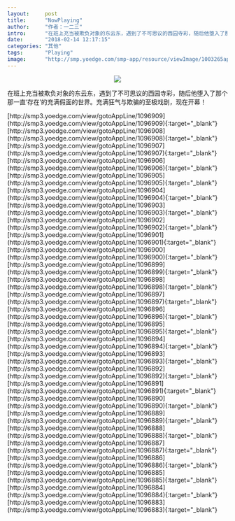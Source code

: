 ```yaml
---
layout:     post
title:      "NowPlaying"
author:     "作者：一二三"
intro:      "在班上充当被欺负对象的东云东，遇到了不可思议的西园寺彩，随后他堕入了那个那一直‘存在’的充满假面的世界。充满狂气与欺骗的至极戏剧，现在开幕！"
date:       "2018-02-14 12:17:15"
categories: "其他"
tags:       "Playing"
image:      "http://smp.yoedge.com/smp-app/resource/viewImage/1003265appline.png"
---
```

<div style="text-align: center">
<p><img src="http://smp.yoedge.com/smp-app/resource/viewImage/1003265appline.png"/></p>
</div>
<p class="post-meta">
<span>在班上充当被欺负对象的东云东，遇到了不可思议的西园寺彩，随后他堕入了那个那一直‘存在’的充满假面的世界。充满狂气与欺骗的至极戏剧，现在开幕！</span>
</p>
[http://smp3.yoedge.com/view/gotoAppLine/1096909](http://smp3.yoedge.com/view/gotoAppLine/1096909){:target="_blank"}
[http://smp3.yoedge.com/view/gotoAppLine/1096908](http://smp3.yoedge.com/view/gotoAppLine/1096908){:target="_blank"}
[http://smp3.yoedge.com/view/gotoAppLine/1096907](http://smp3.yoedge.com/view/gotoAppLine/1096907){:target="_blank"}
[http://smp3.yoedge.com/view/gotoAppLine/1096906](http://smp3.yoedge.com/view/gotoAppLine/1096906){:target="_blank"}
[http://smp3.yoedge.com/view/gotoAppLine/1096905](http://smp3.yoedge.com/view/gotoAppLine/1096905){:target="_blank"}
[http://smp3.yoedge.com/view/gotoAppLine/1096904](http://smp3.yoedge.com/view/gotoAppLine/1096904){:target="_blank"}
[http://smp3.yoedge.com/view/gotoAppLine/1096903](http://smp3.yoedge.com/view/gotoAppLine/1096903){:target="_blank"}
[http://smp3.yoedge.com/view/gotoAppLine/1096902](http://smp3.yoedge.com/view/gotoAppLine/1096902){:target="_blank"}
[http://smp3.yoedge.com/view/gotoAppLine/1096901](http://smp3.yoedge.com/view/gotoAppLine/1096901){:target="_blank"}
[http://smp3.yoedge.com/view/gotoAppLine/1096900](http://smp3.yoedge.com/view/gotoAppLine/1096900){:target="_blank"}
[http://smp3.yoedge.com/view/gotoAppLine/1096899](http://smp3.yoedge.com/view/gotoAppLine/1096899){:target="_blank"}
[http://smp3.yoedge.com/view/gotoAppLine/1096898](http://smp3.yoedge.com/view/gotoAppLine/1096898){:target="_blank"}
[http://smp3.yoedge.com/view/gotoAppLine/1096897](http://smp3.yoedge.com/view/gotoAppLine/1096897){:target="_blank"}
[http://smp3.yoedge.com/view/gotoAppLine/1096896](http://smp3.yoedge.com/view/gotoAppLine/1096896){:target="_blank"}
[http://smp3.yoedge.com/view/gotoAppLine/1096895](http://smp3.yoedge.com/view/gotoAppLine/1096895){:target="_blank"}
[http://smp3.yoedge.com/view/gotoAppLine/1096894](http://smp3.yoedge.com/view/gotoAppLine/1096894){:target="_blank"}
[http://smp3.yoedge.com/view/gotoAppLine/1096893](http://smp3.yoedge.com/view/gotoAppLine/1096893){:target="_blank"}
[http://smp3.yoedge.com/view/gotoAppLine/1096892](http://smp3.yoedge.com/view/gotoAppLine/1096892){:target="_blank"}
[http://smp3.yoedge.com/view/gotoAppLine/1096891](http://smp3.yoedge.com/view/gotoAppLine/1096891){:target="_blank"}
[http://smp3.yoedge.com/view/gotoAppLine/1096890](http://smp3.yoedge.com/view/gotoAppLine/1096890){:target="_blank"}
[http://smp3.yoedge.com/view/gotoAppLine/1096889](http://smp3.yoedge.com/view/gotoAppLine/1096889){:target="_blank"}
[http://smp3.yoedge.com/view/gotoAppLine/1096888](http://smp3.yoedge.com/view/gotoAppLine/1096888){:target="_blank"}
[http://smp3.yoedge.com/view/gotoAppLine/1096887](http://smp3.yoedge.com/view/gotoAppLine/1096887){:target="_blank"}
[http://smp3.yoedge.com/view/gotoAppLine/1096886](http://smp3.yoedge.com/view/gotoAppLine/1096886){:target="_blank"}
[http://smp3.yoedge.com/view/gotoAppLine/1096885](http://smp3.yoedge.com/view/gotoAppLine/1096885){:target="_blank"}
[http://smp3.yoedge.com/view/gotoAppLine/1096884](http://smp3.yoedge.com/view/gotoAppLine/1096884){:target="_blank"}
[http://smp3.yoedge.com/view/gotoAppLine/1096883](http://smp3.yoedge.com/view/gotoAppLine/1096883){:target="_blank"}



